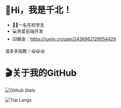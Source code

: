 

<!--
**kangsen0426/kangsen0426** is a ✨ _special_ ✨ repository because its `README.md` (this file) appears on your GitHub profile.

Here are some ideas to get you started:

- 🔭 I’m currently working on ...
- 🌱 I’m currently learning ...
- 👯 I’m looking to collaborate on ...
- 🤔 I’m looking for help with ...
- 💬 Ask me about ...
- 📫 How to reach me: ...
- 😄 Pronouns: ...
- ⚡ Fun fact: ...
-->

# 👋Hi，我是千北！

- 🙋‍♂️一名在校学生
- 💻热爱前端开发
- ⌨️掘金：https://juejin.cn/user/2436962129554429

请多多指教！😃😃😃

# 🎬关于我的GitHub

![Github Stats](https://github-readme-stats.vercel.app/api?username=kangsen0426&show_icons=true)

![Top Langs](https://github-readme-stats.vercel.app/api/top-langs/?username=kangsen0426&layout=compact)
